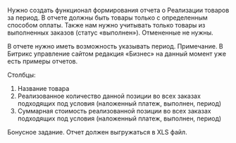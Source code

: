 Нужно создать функционал формирования отчета о Реализации товаров за период.
В отчете должны быть товары только с определенным способом оплаты.
Также нам нужно учитывать только товары из выполненных заказов (статус «выполнен»). Отмененные не нужны. 

В отчете нужно иметь возможность указывать период.
Примечание. В Битрикс управление сайтом редакция «Бизнес» на данный момент уже есть примеры отчетов.

Столбцы:
1. Название товара
2. Реализованное количество данной позиции во всех заказах подходящих под условия (наложенный платеж, выполнен, период)
3. Суммарная стоимость реализованной позиции во всех заказах подходящих под условия (наложенный платеж, выполнен, период)

Бонусное задание. Отчет должен выгружаться в XLS файл.
